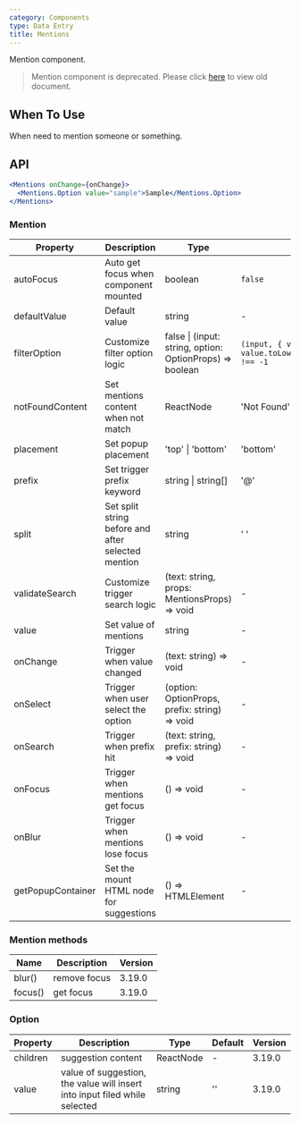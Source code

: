 ```yaml
---
category: Components
type: Data Entry
title: Mentions
---
```


Mention component.

> Mention component is deprecated. Please click [here](/components/mention) to view old document.

## When To Use

When need to mention someone or something.

## API

```jsx
<Mentions onChange={onChange}>
  <Mentions.Option value="sample">Sample</Mentions.Option>
</Mentions>
```

### Mention

| Property | Description | Type | Default | Version |
| --- | --- | --- | --- | --- |
| autoFocus | Auto get focus when component mounted | boolean | `false` | 3.19.0 |
| defaultValue | Default value | string | - | 3.19.0 |
| filterOption | Customize filter option logic | false \| (input: string, option: OptionProps) => boolean | `(input, { value }) => value.toLowerCase().indexOf(input.toLowerCase()) !== -1` | 3.19.0 |
| notFoundContent | Set mentions content when not match | ReactNode | 'Not Found' | 3.19.0 |
| placement | Set popup placement | 'top' \| 'bottom' | 'bottom' | 3.19.0 |
| prefix | Set trigger prefix keyword | string \| string[] | '@' | 3.19.0 |
| split | Set split string before and after selected mention | string | ' ' | 3.19.0 |
| validateSearch | Customize trigger search logic | (text: string, props: MentionsProps) => void | - | 3.19.0 |
| value | Set value of mentions | string | - | 3.19.0 |
| onChange | Trigger when value changed | (text: string) => void | - | 3.19.0 |
| onSelect | Trigger when user select the option | (option: OptionProps, prefix: string) => void | - | 3.19.0 |
| onSearch | Trigger when prefix hit | (text: string, prefix: string) => void | - | 3.19.0 |
| onFocus | Trigger when mentions get focus | () => void | - | 3.19.0 |
| onBlur | Trigger when mentions lose focus | () => void | - | 3.19.0 |
| getPopupContainer | Set the mount HTML node for suggestions | () => HTMLElement | - | 3.22.0 |

### Mention methods

| Name    | Description  | Version |
| ------- | ------------ | ------- |
| blur()  | remove focus | 3.19.0  |
| focus() | get focus    | 3.19.0  |

### Option

| Property | Description | Type | Default | Version |
| --- | --- | --- | --- | --- |
| children | suggestion content | ReactNode | - | 3.19.0 |
| value | value of suggestion, the value will insert into input filed while selected | string | '' | 3.19.0 |
